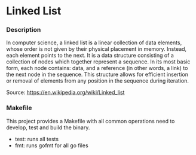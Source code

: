 # Linked List


### Description

In computer science, a linked list is a linear collection of data elements, 
whose order is not given by their physical placement in memory. 
Instead, each element points to the next. It is a data structure consisting of a 
collection of nodes which together represent a sequence. In its most basic form, 
each node contains: data, and a reference (in other words, a link) to the next node 
in the sequence. This structure allows for efficient insertion or removal of elements
 from any position in the sequence during iteration.

Source: https://en.wikipedia.org/wiki/Linked_list

### Makefile

This project provides a Makefile with all common operations need to develop, 
test and build the binary.

* test: runs all tests
* fmt: runs gofmt for all go files
